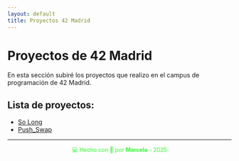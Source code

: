 ```yaml
---
layout: default
title: Proyectos 42 Madrid
---
```


# Proyectos de 42 Madrid

En esta sección subiré los proyectos que realizo en el campus de programación de 42 Madrid.

## Lista de proyectos:

- [So Long](so_long)
- [Push_Swap](push_swap)

---

<div style="text-align:center; font-size: 0.9em; margint-top: 40px; color: #33ff33;">
    💻 Hecho con 💚 por <strong>Marcela</strong> - 2025
</div>
